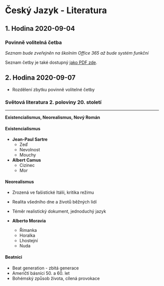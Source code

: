 # Český Jazyk - Literatura

## 1. Hodina 2020-09-04

### Povinně volitelná četba

*Seznam bude zveřejněn na školním Office 365 až bude systém funkční*

Seznam četby je také dostupný [jako PDF zde](https://www.uzlabina.cz/uploads/file/seznam_cetby_1920.pdf).

## 2. Hodina 2020-09-07

- Rozdělení zbytku povinně volitelné četby

### Světová literatura 2. poloviny 20. století
___
**Existencialismus, Neorealismus, Nový Román**

#### Existencialismus

- **Jean-Paul Sartre**
	- Zeď
	- Nevolnost
	- Mouchy
- **Albert Camus**
	- Cizinec
	- Mor

#### Neorealismus

- Zrozená ve fašistické Itálii, kritika režimu
- Realita všedního dne a životů běžných lidí
- Téměr realistický dokument, jednoduchý jazyk

- **Alberto Moravia**
	- Římanka
	- Horalka
	- Lhostejní
	- Nuda

#### Beatnici
- Beat generation - zbitá generace
- Američtí básníci 50. a 60. let
- Bohémský způsob života, cílená provokace